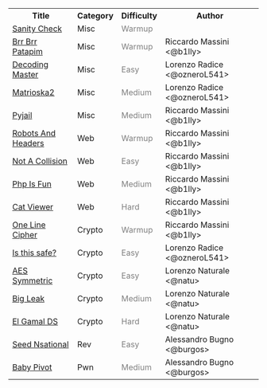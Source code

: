 <table>
<tr>
    <th>Title</th>
    <th>Category</th>
    <th>Difficulty</th>
    <th>Author</th>
</tr>
<tr>
    <td><a href="misc/Sanity_Check">Sanity Check</a></td>
    <td>Misc</td>
    <td><font color=grey>Warmup</font></td>
    <td></td>
</tr>
<tr>
    <td><a href="misc/Brr_Brr_Patapim/">Brr Brr Patapim</a></td>
    <td>Misc</td>
    <td><font color=grey>Warmup</font></td>
    <td>Riccardo Massini <@b1lly></td>
</tr>
<tr>
    <td><a href="misc/Decoding_Master/">Decoding Master</a></td>
    <td>Misc</td>
    <td><font color=grey>Easy</font></td>
    <td>Lorenzo Radice <@ozneroL541></td>
</tr>
<tr>
    <td><a href="misc/Matrioska2/">Matrioska2</a></td>
    <td>Misc</td>
    <td><font color=grey>Medium</font></td>
    <td>Lorenzo Radice <@ozneroL541></td>
</tr>
<tr>
    <td><a href="misc/Pyjail">Pyjail</a></td>
    <td>Misc</td>
    <td><font color=grey>Medium</font></td>
    <td>Riccardo Massini <@b1lly></td>
</tr>
<tr>
    <td><a href="web/Robots_And_Headers">Robots And Headers</a></td>
    <td>Web</td>
    <td><font color=grey>Warmup</font></td>
    <td>Riccardo Massini <@b1lly></td>
</tr>
<tr>
    <td><a href="web/Not_A_Collision">Not A Collision</a></td>
    <td>Web</td>
    <td><font color=grey>Easy</font></td>
    <td>Riccardo Massini <@b1lly></td>
</tr>
<tr>
    <td><a href="web/Php_Is_Fun">Php Is Fun</a></td>
    <td>Web</td>
    <td><font color=grey>Medium</font></td>
    <td>Riccardo Massini <@b1lly></td>
</tr>
<tr>
    <td><a href="web/Cat_Viewer">Cat Viewer</a></td>
    <td>Web</td>
    <td><font color=grey>Hard</font></td>
    <td>Riccardo Massini <@b1lly></td>
</tr>
<tr>
    <td><a href="crypto/One_Line_Cipher/">One Line Cipher</a></td>
    <td>Crypto</td>
    <td><font color=grey>Warmup</font></td>
    <td>Riccardo Massini <@b1lly></td>
</tr>
<tr>
    <td><a href="crypto/Is_this_safe/">Is this safe?</a></td>
    <td>Crypto</td>
    <td><font color=grey>Easy</font></td>
    <td>Lorenzo Radice <@ozneroL541></td>
</tr>
<tr>
    <td><a href="crypto/AES_Symmetric/">AES Symmetric</a></td>
    <td>Crypto</td>
    <td><font color=grey>Easy</font></td>
    <td>Lorenzo Naturale <@natu></td>
</tr>
<tr>
    <td><a href="crypto/Big_Leak/">Big Leak</a></td>
    <td>Crypto</td>
    <td><font color=grey>Medium</font></td>
    <td>Lorenzo Naturale <@natu></td>
</tr>
<tr>
    <td><a href="crypto/El_Gamal_DS/">El Gamal DS</a></td>
    <td>Crypto</td>
    <td><font color=grey>Hard</font></td>
    <td>Lorenzo Naturale <@natu></td>
</tr>
<tr>
    <td><a href="binary/Seed_Nsational/">Seed Nsational</a></td>
    <td>Rev</td>
    <td><font color=grey>Easy</font></td>
    <td>Alessandro Bugno <@burgos></td>
</tr>
<tr>
    <td><a href="binary/Baby-Pivot/">Baby Pivot</a></td>
    <td>Pwn</td>
    <td><font color=grey>Medium</font></td>
    <td>Alessandro Bugno <@burgos></td>
</tr>
</table>